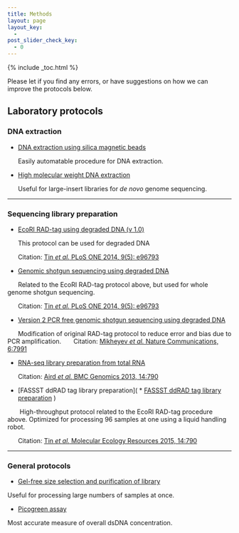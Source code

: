 ```yaml
---
title: Methods
layout: page
layout_key:
  -
post_slider_check_key:
  - 0
---
```


{% include _toc.html %}

Please let if you find any errors, or have suggestions on how we can improve the protocols below.

## Laboratory protocols

### DNA extraction

  * [DNA extraction using silica magnetic beads][1]

&nbsp;&nbsp;&nbsp;&nbsp;&nbsp;&nbsp;Easily automatable procedure for DNA extraction.

  * [High molecular weight DNA extraction][2]

&nbsp;&nbsp;&nbsp;&nbsp;&nbsp;&nbsp;Useful for large-insert libraries for *de novo* genome sequencing.

* * *

### Sequencing library preparation

  * [EcoRI RAD-tag using degraded DNA (v 1.0)][3]

&nbsp;&nbsp;&nbsp;&nbsp;&nbsp;&nbsp;This protocol can be used for degraded DNA

&nbsp;&nbsp;&nbsp;&nbsp;&nbsp;&nbsp;Citation: [Tin *et al.* PLoS ONE 2014, 9(5): e96793][4]

  * [Genomic shotgun sequencing using degraded DNA][5]

&nbsp;&nbsp;&nbsp;&nbsp;&nbsp;&nbsp;Related to the EcoRI RAD-tag protocol above, but used for whole genome shotgun sequencing.

&nbsp;&nbsp;&nbsp;&nbsp;&nbsp;&nbsp;Citation: [Tin *et al.* PLoS ONE 2014, 9(5): e96793][4]

* [Version 2 PCR free genomic shotgun sequencing using degraded DNA][9]

&nbsp;&nbsp;&nbsp;&nbsp;&nbsp;&nbsp;Modification of original RAD-tag protocol to reduce error and bias due to PCR amplification.
&nbsp;&nbsp;&nbsp;&nbsp;&nbsp;&nbsp;Citation: [Mikheyev *et al.* Nature Communications, 6:7991](http://www.nature.com/ncomms/2015/150806/ncomms8991/full/ncomms8991.html)

  * [RNA-seq library preparation from total RNA][6]

&nbsp;&nbsp;&nbsp;&nbsp;&nbsp;&nbsp;Citation: [Aird *et al.* BMC Genomics 2013, 14:790][7]

   * [FASSST ddRAD tag library preparation](  * [FASSST ddRAD tag library preparation](https://docs.google.com/document/d/1uw31pcep8gjC7HnbzRAN2llhYRUVPoToD1EqSH779OA/edit?usp=sharing)
)

&nbsp;&nbsp;&nbsp;&nbsp;&nbsp;&nbsp; High-throughput protocol related to the EcoRI RAD-tag procedure above. Optimized for processing 96 samples at one using a liquid handling robot.

&nbsp;&nbsp;&nbsp;&nbsp;&nbsp;&nbsp;Citation: [Tin *et al.* Molecular Ecology Resources 2015, 14:790](http://ecoevo.unit.oist.jp/lab/pubs/Tin,2015,Degenerate%20adaptor%20sequences%20for%20detecting%20PCR%20duplicates%20in%20reduced%20representation%20sequencing%20data%20improve%20genotype%20calling%20accuracy.pdf)


  
* * *

### General protocols

  * [Gel-free size selection and purification of library][10]

Useful for processing large numbers of samples at once.

  * [Picogreen assay][11]

Most accurate measure of overall dsDNA concentration.

 [1]: https://docs.google.com/document/d/1SizyI5bcrbxeGxmE-UbK-GtdmqaVvtGrbmjjYbormKw
 [2]: https://docs.google.com/document/d/1qG-Dv24MyYxz9HQF3ZpWrD43MCI_xPsYsfB-WBlu7Oc
 [3]: https://docs.google.com/document/d/1GW4TzTCJAm8bjqOSC9-fmNRVPbS-3Ij5-2tSLYZygJM
 [4]: http://www.plosone.org/article/info%3Adoi%2F10.1371%2Fjournal.pone.0096793
 [5]: https://docs.google.com/document/d/1EbyVf2A5pdBlkxBu57tkFkaBiG0lDifdd7FQGcidM4I
 [6]: https://docs.google.com/document/d/1_1amZDvLEIP_sjJzUSELjig3VKI2aALOzr2o5pezAPE/edit
 [7]: http://www.biomedcentral.com/1471-2164/14/790
 [9]: https://docs.google.com/document/d/1I-9MMC2_P9_QcFFHj0vTpoLw06ZeWSXMZiw0YDE9ne0/edit?usp=sharing
 [10]: https://docs.google.com/document/d/163otzQfwyUGtJCNa9Yd7awlsFGE74yWv59LUUNJhqbI/edit?usp=sharing
 [11]: https://docs.google.com/document/d/1ArdwOExyYEy0NtB_u3uIg68VHCBAkU9VbhW7uNENE28/edit?usp=sharing
